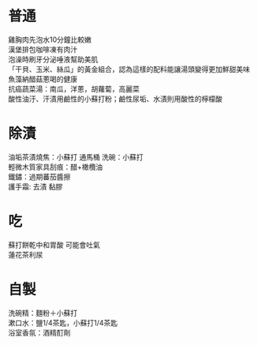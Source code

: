 # 普通
雞胸肉先泡水10分鐘比較嫩   
漢堡排包咖啡凍有肉汁  
泡澡時刷牙分泌唾液幫助美肌  
「干貝、玉米、絲瓜」的黃金組合，認為這樣的配料能讓湯頭變得更加鮮甜美味  
魚藻納醋菇蔥喝的健康  
抗癌蔬菜湯：南瓜，洋蔥，胡蘿蔔，高麗菜  
酸性油汙、汗漬用鹼性的小蘇打粉；鹼性尿垢、水漬則用酸性的檸檬酸  

# 除漬
油垢茶漬燒焦：小蘇打 
通馬桶 洗碗：小蘇打  
輕微木質家具刮痕：醋+橄欖油  
鐵鏽：過期蕃茄醬擦    
護手霜: 去漬 黏膠  

# 吃
蘇打餅乾中和胃酸 可能會吐氣  
蓮花茶利尿  

# 自製
洗碗精：麵粉＋小蘇打  
漱口水：鹽1/4茶匙，小蘇打1/4茶匙  
浴室香氛：酒精酊劑  
